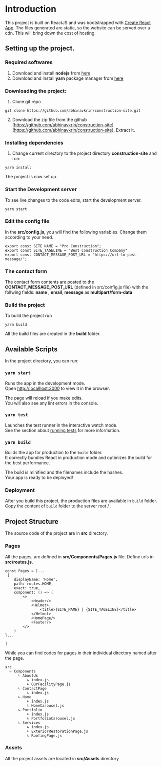 # Introduction

This project is built on ReactJS and was bootstrapped with [Create React App](https://github.com/facebook/create-react-app). The files generated are static, so the website can be served over a cdn. This will bring down the cost of hosting.

## Setting up the project.

### Required softwares
1. Download and install **nodejs** from [here](https://nodejs.org/en/download/)
2. Download and Install **yarn** package manager from [here](https://classic.yarnpkg.com/en/docs/install/)

### Downloading the project:

1. Clone git repo
````
git clone https://github.com/abhinavkrin/construction-site.git
````
2. Download the zip file from the github [https://github.com/abhinavkrin/construction-site](https://github.com/abhinavkrin/construction-site).  Extract it.

### Installing dependencies
1. Change current directory to the project directory **construction-site** and run:

````
yarn install
````
The project is now set up.

### Start the Development server

To see live changes to the code edits, start the development server.

````
yarn start
````
### Edit the config file
In the **src/config.js**, you will find the following variables. Change them according to your need.
```
export const SITE_NAME = "Pro Construction";
export const SITE_TAGELINE = "Best Construction Company"
export const CONTACT_MESSAGE_POST_URL = "https://url-to-post-message/";
```

### The contact form
The contact form contents are posted to the **CONTACT_MESSAGE_POST_URL** (defined in src/config.js file) with the follwing fields: **name** , **email**, **message** as **multipart/form-data**

### Build the project

To build the project run

````
yarn build
````

All the build files are created in the **build** folder.

## Available Scripts

In the project directory, you can run:

### `yarn start`

Runs the app in the development mode.\
Open [http://localhost:3000](http://localhost:3000) to view it in the browser.

The page will reload if you make edits.\
You will also see any lint errors in the console.

### `yarn test`

Launches the test runner in the interactive watch mode.\
See the section about [running tests](https://facebook.github.io/create-react-app/docs/running-tests) for more information.

### `yarn build`

Builds the app for production to the `build` folder.\
It correctly bundles React in production mode and optimizes the build for the best performance.

The build is minified and the filenames include the hashes.\
Your app is ready to be deployed!

### Deployment

After you build this project, the production files are available in `build` folder. Copy the content of `build` folder to the server root / .

## Project Structure
The source code of the project are in **src** directory.

### Pages
All the pages, are defined in **src/Components/Pages.js** file. Define urls in **src/routes.js**.

````
const Pages = [...
 {
    displayName: 'Home',
    path: routes.HOME,
    exact: true,
    component: () => (
        <>
            <Header/>
            <Helmet>
                <title>{SITE_NAME} | {SITE_TAGELINE}</title>
            </Helmet>
            <HomePage/>
            <Footer/>
        </>
    )
}...

]
````
While you can find codes for pages in their individual directory named after the page.

````
src
  ∟ Components
      ∟ AboutUs
          ∟ index.js
          ∟ OurFacilityPage.js
      ∟ ContactPage
          ∟ index.js
      ∟ Home
          ∟ index.js
          ∟ HomeCarousel.js
      ∟ Portfolio
          ∟ index.js
          ∟ PortfolioCarousel.js
      ∟ Services
          ∟ index.js
          ∟ ExteriorRestorationPage.js
          ∟ RoofingPage.js
````

### Assets
All the project assets are located in **src/Assets** directory
